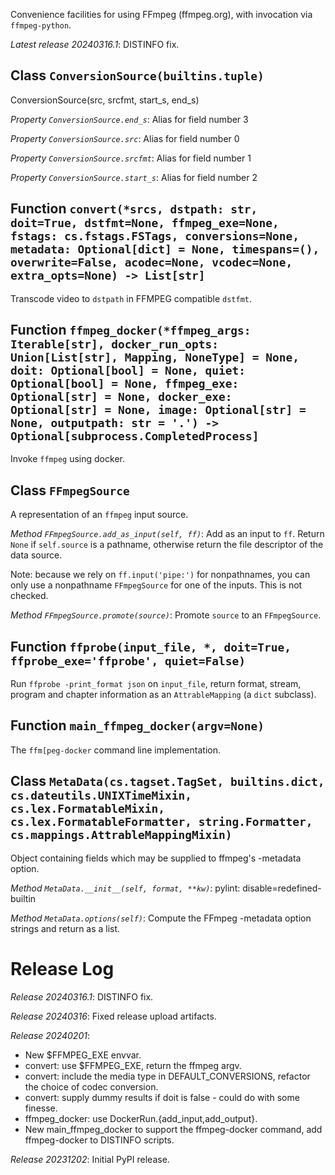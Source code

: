 Convenience facilities for using FFmpeg (ffmpeg.org),
with invocation via `ffmpeg-python`.

*Latest release 20240316.1*:
DISTINFO fix.

## Class `ConversionSource(builtins.tuple)`

ConversionSource(src, srcfmt, start_s, end_s)

*Property `ConversionSource.end_s`*:
Alias for field number 3

*Property `ConversionSource.src`*:
Alias for field number 0

*Property `ConversionSource.srcfmt`*:
Alias for field number 1

*Property `ConversionSource.start_s`*:
Alias for field number 2

## Function `convert(*srcs, dstpath: str, doit=True, dstfmt=None, ffmpeg_exe=None, fstags: cs.fstags.FSTags, conversions=None, metadata: Optional[dict] = None, timespans=(), overwrite=False, acodec=None, vcodec=None, extra_opts=None) -> List[str]`

Transcode video to `dstpath` in FFMPEG compatible `dstfmt`.

## Function `ffmpeg_docker(*ffmpeg_args: Iterable[str], docker_run_opts: Union[List[str], Mapping, NoneType] = None, doit: Optional[bool] = None, quiet: Optional[bool] = None, ffmpeg_exe: Optional[str] = None, docker_exe: Optional[str] = None, image: Optional[str] = None, outputpath: str = '.') -> Optional[subprocess.CompletedProcess]`

Invoke `ffmpeg` using docker.

## Class `FFmpegSource`

A representation of an `ffmpeg` input source.

*Method `FFmpegSource.add_as_input(self, ff)`*:
Add as an input to `ff`.
Return `None` if `self.source` is a pathname,
otherwise return the file descriptor of the data source.

Note: because we rely on `ff.input('pipe:')` for nonpathnames,
you can only use a nonpathname `FFmpegSource` for one of the inputs.
This is not checked.

*Method `FFmpegSource.promote(source)`*:
Promote `source` to an `FFmpegSource`.

## Function `ffprobe(input_file, *, doit=True, ffprobe_exe='ffprobe', quiet=False)`

Run `ffprobe -print_format json` on `input_file`,
return format, stream, program and chapter information
as an `AttrableMapping` (a `dict` subclass).

## Function `main_ffmpeg_docker(argv=None)`

The `ffm[peg-docker` command line implementation.

## Class `MetaData(cs.tagset.TagSet, builtins.dict, cs.dateutils.UNIXTimeMixin, cs.lex.FormatableMixin, cs.lex.FormatableFormatter, string.Formatter, cs.mappings.AttrableMappingMixin)`

Object containing fields which may be supplied to ffmpeg's -metadata option.

*Method `MetaData.__init__(self, format, **kw)`*:
pylint: disable=redefined-builtin

*Method `MetaData.options(self)`*:
Compute the FFmpeg -metadata option strings and return as a list.

# Release Log



*Release 20240316.1*:
DISTINFO fix.

*Release 20240316*:
Fixed release upload artifacts.

*Release 20240201*:
* New $FFMPEG_EXE envvar.
* convert: use $FFMPEG_EXE, return the ffmpeg argv.
* convert: include the media type in DEFAULT_CONVERSIONS, refactor the choice of codec conversion.
* convert: supply dummy results if doit is false - could do with some finesse.
* ffmpeg_docker: use DockerRun.{add_input,add_output}.
* New main_ffmpeg_docker to support the ffmpeg-docker command, add ffmpeg-docker to DISTINFO scripts.

*Release 20231202*:
Initial PyPI release.
